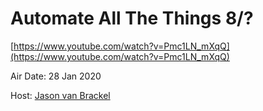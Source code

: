 # Automate All The Things 8/?

[https://www.youtube.com/watch?v=Pmc1LN_mXqQ](https://www.youtube.com/watch?v=Pmc1LN_mXqQ)

Air Date: 28 Jan 2020

Host: [Jason van Brackel](twitter.com/jasonvanbrackel)
